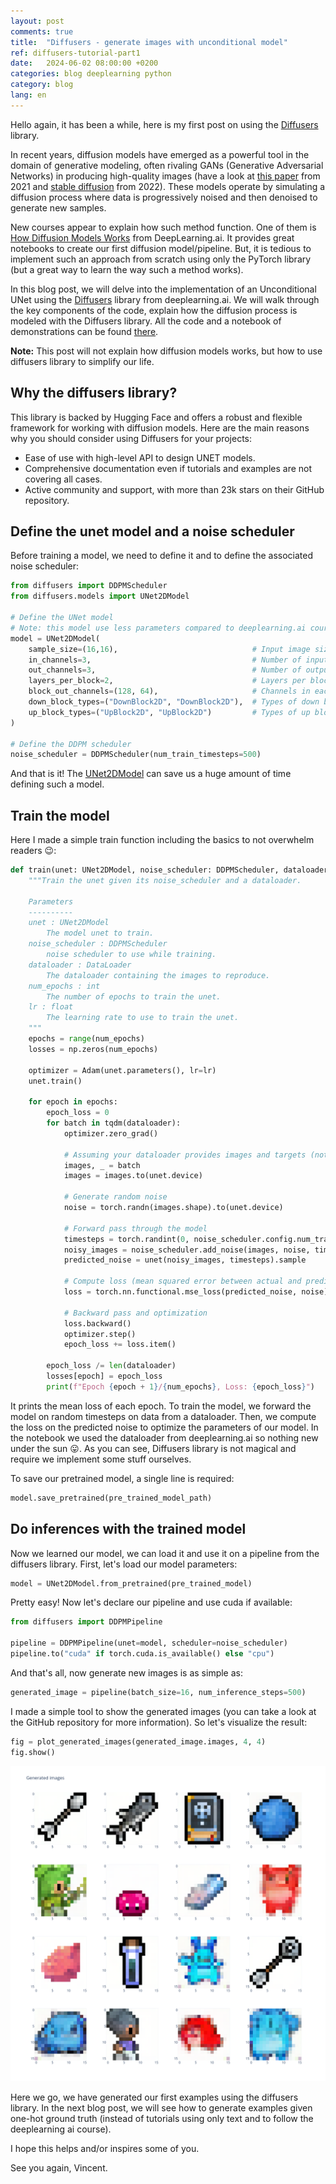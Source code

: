 ```yaml
---
layout: post
comments: true
title:  "Diffusers - generate images with unconditional model"
ref: diffusers-tutorial-part1
date:   2024-06-02 08:00:00 +0200
categories: blog deeplearning python
category: blog
lang: en
---
```


Hello again, it has been a while, here is my first post on using the [Diffusers](https://github.com/huggingface/diffusers) library.

In recent years, diffusion models have emerged as a powerful tool in the domain of generative modeling, often rivaling GANs (Generative Adversarial Networks) in producing high-quality images (have a look at [this paper](https://arxiv.org/abs/2105.05233) from 2021 and [stable diffusion](https://github.com/CompVis/stable-diffusion?tab=readme-ov-file) from 2022). These models operate by simulating a diffusion process where data is progressively noised and then denoised to generate new samples.

New courses appear to explain how such method function. One of them is [How Diffusion Models Works](https://www.deeplearning.ai/short-courses/how-diffusion-models-work/) from DeepLearning.ai. It provides great notebooks to create our first diffusion model/pipeline. But, it is tedious to implement such an approach from scratch using only the PyTorch library (but a great way to learn the way such a method works).

In this blog post, we will delve into the implementation of an Unconditional UNet using the [Diffusers](https://github.com/huggingface/diffusers) library from deeplearning.ai. We will walk through the key components of the code, explain how the diffusion process is modeled with the Diffusers library. All the code and a notebook of demonstrations can be found [there](https://github.com/vroger11/diffusers-tutorial).

**Note:** This post will not explain how diffusion models works, but how to use diffusers library to simplify our life.

## Why the diffusers library?

This library is backed by Hugging Face and offers a robust and flexible framework for working with diffusion models. Here are the main reasons why you should consider using Diffusers for your projects:

- Ease of use with high-level API to design UNET models.
- Comprehensive documentation even if tutorials and examples are not covering all cases.
- Active community and support, with more than 23k stars on their GitHub repository.

## Define the unet model and a noise scheduler

Before training a model, we need to define it and to define the associated noise scheduler:

```python
from diffusers import DDPMScheduler
from diffusers.models import UNet2DModel

# Define the UNet model
# Note: this model use less parameters compared to deeplearning.ai course as it is not necessary to have such huge model for this task
model = UNet2DModel(
    sample_size=(16,16),                              # Input image size
    in_channels=3,                                    # Number of input channels (e.g., 3 for RGB)
    out_channels=3,                                   # Number of output channels
    layers_per_block=2,                               # Layers per block in the UNet
    block_out_channels=(128, 64),                     # Channels in each block
    down_block_types=("DownBlock2D", "DownBlock2D"),  # Types of down blocks
    up_block_types=("UpBlock2D", "UpBlock2D")         # Types of up blocks
)

# Define the DDPM scheduler
noise_scheduler = DDPMScheduler(num_train_timesteps=500)
```

And that is it! The [UNet2DModel](https://huggingface.co/docs/diffusers/api/models/unet2d) can save us a huge amount of time defining such a model.

## Train the model

Here I made a simple train function including the basics to not overwhelm readers 😉:

```python
def train(unet: UNet2DModel, noise_scheduler: DDPMScheduler, dataloader: DataLoader, num_epochs: int, lr: float) -> None:
    """Train the unet given its noise_scheduler and a dataloader.

    Parameters
    ----------
    unet : UNet2DModel
        The model unet to train.
    noise_scheduler : DDPMScheduler
        noise scheduler to use while training.
    dataloader : DataLoader
        The dataloader containing the images to reproduce.
    num_epochs : int
        The number of epochs to train the unet.
    lr : float
        The learning rate to use to train the unet.
    """
    epochs = range(num_epochs)
    losses = np.zeros(num_epochs)

    optimizer = Adam(unet.parameters(), lr=lr)
    unet.train()

    for epoch in epochs:
        epoch_loss = 0
        for batch in tqdm(dataloader):
            optimizer.zero_grad()

            # Assuming your dataloader provides images and targets (not used here)
            images, _ = batch
            images = images.to(unet.device)

            # Generate random noise
            noise = torch.randn(images.shape).to(unet.device)

            # Forward pass through the model
            timesteps = torch.randint(0, noise_scheduler.config.num_train_timesteps, (images.shape[0],), device=unet.device).long()
            noisy_images = noise_scheduler.add_noise(images, noise, timesteps)
            predicted_noise = unet(noisy_images, timesteps).sample

            # Compute loss (mean squared error between actual and predicted noise)
            loss = torch.nn.functional.mse_loss(predicted_noise, noise)

            # Backward pass and optimization
            loss.backward()
            optimizer.step()
            epoch_loss += loss.item()

        epoch_loss /= len(dataloader)
        losses[epoch] = epoch_loss
        print(f"Epoch {epoch + 1}/{num_epochs}, Loss: {epoch_loss}")
```

It prints the mean loss of each epoch. To train the model, we forward the model on random timesteps on data from a dataloader. Then, we compute the loss on the predicted noise to optimize the parameters of our model. In the notebook we used the dataloader from deeplearning.ai so nothing new under the sun 😛. As you can see, Diffusers library is not magical and require we implement some stuff ourselves.

To save our pretrained model, a single line is required:

```python
model.save_pretrained(pre_trained_model_path)
```

## Do inferences with the trained model

Now we learned our model, we can load it and use it on a pipeline from the diffusers library.
First, let's load our model parameters:

```python
model = UNet2DModel.from_pretrained(pre_trained_model)
```

Pretty easy! Now let's declare our pipeline and use cuda if available:

```python
from diffusers import DDPMPipeline

pipeline = DDPMPipeline(unet=model, scheduler=noise_scheduler)
pipeline.to("cuda" if torch.cuda.is_available() else "cpu")
```

And that's all, now generate new images is as simple as:

```python
generated_image = pipeline(batch_size=16, num_inference_steps=500)
```

I made a simple tool to show the generated images (you can take a look at the GitHub repository for more information).
So let's visualize the result:

```python
fig = plot_generated_images(generated_image.images, 4, 4)
fig.show()
```

![generated images](/assets/images/diffusers/tutorial_1_unconditional.png)

Here we go, we have generated our first examples using the diffusers library.
In the next blog post, we will see how to generate examples given one-hot ground truth (instead of tutorials using only text and to follow the deeplearning ai course).

I hope this helps and/or inspires some of you.

See you again, Vincent.
